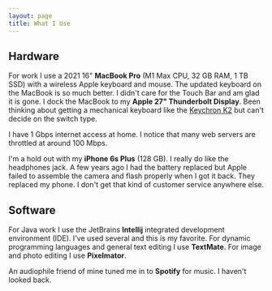 ```yaml
---
layout: page
title: What I Use
---
```


## Hardware

For work I use a 2021 16" **MacBook Pro** (M1 Max CPU, 32 GB RAM, 1 TB SSD) with a wireless Apple keyboard and mouse. The updated keyboard on the MacBook is so much better. I didn't care for the Touch Bar and am glad it is gone. I dock the MacBook to my **Apple 27" Thunderbolt Display**. Been thinking about getting a mechanical keyboard like the [Keychron K2](https://www.keychron.com/collections/keyboard/products/keychron-k2-wireless-mechanical-keyboard) but can't decide on the switch type.

I have 1 Gbps internet access at home. I notice that many web servers are throttled at around 100 Mbps.

I'm a hold out with my **iPhone 6s Plus** (128 GB). I really do like the headphones jack. A few years ago I had the battery replaced but Apple failed to assemble the camera and flash properly when I got it back. They replaced my phone. I don't get that kind of customer service anywhere else.

## Software

For Java work I use the JetBrains **Intellij** integrated development environment (IDE). I've used several and this is my favorite. For dynamic programming languages and general text editing I use **TextMate**. For image and photo editing I use **Pixelmator**.

An audiophile friend of mine tuned me in to **Spotify** for music. I haven't looked back.
